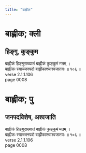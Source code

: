 ```yaml
---
title: "बाह्लीक"
---
```


# बाह्लीक; क्ली
## हिङ्गु, कुङ्कुम
बाह्लीकं हिङ्गुराख्यातं बाह्लीकं कुङ्कुमं मतम् ।<br />बाह्लीकः स्याज्जनपदो बाह्लीकाश्चाश्वजातयः ॥ १०६ ॥<br />verse 2.1.1.106<br />page 0008

# बाह्लीक; पु
## जनपदविशेष, अश्वजाति
बाह्लीकं हिङ्गुराख्यातं बाह्लीकं कुङ्कुमं मतम् ।<br />बाह्लीकः स्याज्जनपदो बाह्लीकाश्चाश्वजातयः ॥ १०६ ॥<br />verse 2.1.1.106<br />page 0008

